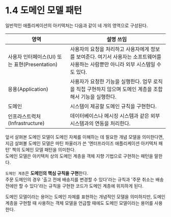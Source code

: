 # 1.4 도메인 모델 패턴

일반적인 애플리케이션의 아키텍처는 다음과 같이 네 개의 영역으로 구성된다.

| 영역                                          | 설명 쓰임                                                                                                                           |
| --------------------------------------------- | ----------------------------------------------------------------------------------------------------------------------------------- |
| 사용자 인터페이스(UI) 또는 표현(Presentation) | 사용자의 요청을 처리하고 사용자에게 정보를 보여준다. 여기서 사용자는 소프트웨어를 사용하는 사람뿐만 아니라 외부 시스템일 수도 있다. |
| 응용(Application)                             | 사용자가 요청한 기능을 실행한다. 업무 로직을 직접 구현하지 않으며 도메인 계층을 조합해서 기능을 실행한다.                           |
| 도메인                                        | 시스템이 제공할 도메인 규칙을 구현한다.                                                                                             |
| 인프라스트럭처(Infrastructure)                | 데이터베이스나 메시징 시스템과 같은 외부 시스템과의 연동을 처리한다.                                                                |

앞서 살펴본 도메인 모델이 도메인 자체를 이해하는 데 필요한 개념 모델을 의미한다면, 지금 살펴볼 도메인 모델은 마틴 파울러가 쓴 '엔터프라이즈 애플리케이션 아키텍처 패턴' 책의 도메인 모델 패턴을 의미한다.  
도메인 모델은 아키텍처 상의 도메인 계층을 객체 지향 기법으로 구현하는 패턴을 말한다.

`도메인 계층`은 **도메인의 핵심 규칙을 구현**한다.  
주문 도메인의 경우 '출고 전에 배송지를 변경할 수 있다'라는 규칙과 '주문 취소는 배송 전에만 할 수 있다'라는 규칙을 구현한 코드가 도메인 계층에 위치하게 된다.

도메인 모델이라는 용어는 도메인 자체를 표현하는 개념적인 모델을 의미하지만, 도메인 계층을 구현할 때 사용하는 객체 모델을 언급할 때에도 도메인 모델이라는 용어를 사용한다.
